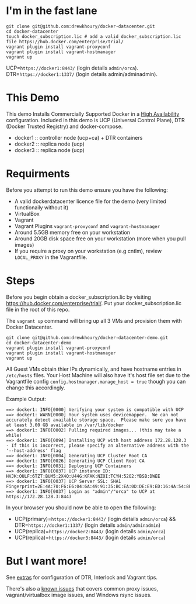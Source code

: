 # I'm in the fast lane
```
git clone git@github.com:drewkhoury/docker-datacenter.git
cd docker-datacenter
touch docker_subscription.lic # add a valid docker_subscription.lic file https://hub.docker.com/enterprise/trial/
vagrant plugin install vagrant-proxyconf
vagrant plugin install vagrant-hostmanager
vagrant up
```

UCP=`https://docker1:8443/` (login details `admin/orca`).
DTR=`https://docker1:1337/` (login details admin/adminadmin).

# This Demo

This demo Installs Commercially Supported Docker in a [High Availability](https://docs.docker.com/ucp/understand_ha/) configuration. Included in this demo is UCP (Universal Control Plane), DTR (Docker Trusted Registry) and docker-compose.

- docker1 :: controller node (ucp+ca) + DTR containers
- docker2 :: replica node (ucp)
- docker3 :: replica node (ucp)

# Requirments

Before you attempt to run this demo ensure you have the following:

- A valid dockerdatacenter licence file for the demo (very limited functionaily without it) 
- VirtualBox
- Vagrant
- Vagrant Plugins `vagrant-proxyconf` and `vagrant-hostmanager`
- Around 5.5GB memory free on your workstation
- Around 20GB disk space free on your workstation (more when you pull images)
- If you require a proxy on your workstation (e.g cntlm), review `LOCAL_PROXY` in the Vagrantfile.

# Steps

Before you begin obtain a docker_subscription.lic by visiting https://hub.docker.com/enterprise/trial/. Put your docker_subscription.lic file in the root of this repo.

The `vagrant up` command will bring up all 3 VMs and provision them with Docker Datacenter.

```
git clone git@github.com:drewkhoury/docker-datacenter-demo.git
cd docker-datacenter-demo
vagrant plugin install vagrant-proxyconf
vagrant plugin install vagrant-hostmanager
vagrant up
```

All Guest VMs obtain thier IPs dynamically, and have hostname entries in `/etc/hosts` files. Your Host Machine will also have it's host file set due to the Vagrantfile config `config.hostmanager.manage_host = true` though you can change this accordingly.

Example Output:
```
==> docker1: INFO[0000] Verifying your system is compatible with UCP 
==> docker1: WARN[0000] Your system uses devicemapper.  We can not accurately detect available storage space.  Please make sure you have at least 3.00 GB available in /var/lib/docker 
==> docker1: INFO[0002] Pulling required images... (this may take a while) 
==> docker1: INFO[0094] Installing UCP with host address 172.28.128.3 - If this is incorrect, please specify an alternative address with the '--host-address' flag 
==> docker1: INFO[0004] Generating UCP Cluster Root CA               
==> docker1: INFO[0026] Generating UCP Client Root CA                
==> docker1: INFO[0031] Deploying UCP Containers                     
==> docker1: INFO[0037] UCP instance ID: HVJK:OULF:6TZT:BUM5:2X4Q:U44G:KFAK:NZOI:TCYH:52O2:YBSB:DWEE 
==> docker1: INFO[0037] UCP Server SSL: SHA1 Fingerprint=2E:4A:70:F6:E6:04:6A:49:91:35:BC:EA:0D:DE:E9:ED:16:4A:54:8F 
==> docker1: INFO[0037] Login as "admin"/"orca" to UCP at https://172.28.128.3:8443
```
In your browser you should now be able to open the following:

- UCP(primary)=`https://docker1:8443/` (login details `admin/orca`) && DTR=`https://docker1:1337/` (login details `admin/adminadmin`)
- UCP(replica)=`https://docker2:8443/` (login details `admin/orca`)
- UCP(replica)=`https://docker3:8443/` (login details `admin/orca`)

# But I want more!

See [extras](docs/EXTRAS.md) for configuration of DTR, Interlock and Vagrant tips.

There's also a [known issues](docs/KNOWN-ISSUES.md) that covers common proxy issues, vagrant/virtualbox image issues, and Windows rsync issues.